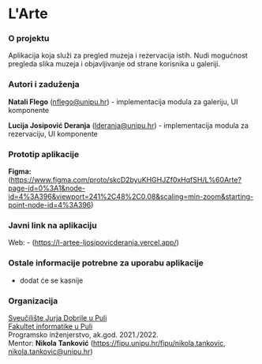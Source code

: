 # L'Arte
### O projektu
Aplikacija koja služi za pregled muzeja i rezervacija istih. Nudi mogućnost pregleda slika muzeja i objavljivanje od strane korisnika u galeriji.

### Autori i zaduženja
**Natali Flego** (nflego@unipu.hr) -   implementacija modula za galeriju, UI komponente 

 **Lucija Josipović Deranja** (lderanja@unipu.hr) - implementacija modula za rezervaciju, UI komponente

### Prototip aplikacije
**Figma:** (https://www.figma.com/proto/skcD2byuKHGHJZf0xHqfSH/L%60Arte?page-id=0%3A1&node-id=4%3A396&viewport=241%2C48%2C0.08&scaling=min-zoom&starting-point-node-id=4%3A396)

### Javni link na aplikaciju 
Web: - (https://l-artee-ljosipovicderanja.vercel.app/)

### Ostale informacije potrebne za uporabu aplikacije
- dodat će se kasnije

### Organizacija

[Sveučilište Jurja Dobrile u Puli](http://www.unipu.hr/)  
[Fakultet informatike u Puli](https://fipu.unipu.hr/)  
Programsko inženjerstvo, ak.god. 2021./2022.  
Mentor: **Nikola Tanković** (https://fipu.unipu.hr/fipu/nikola.tankovic, nikola.tankovic@unipu.hr)
